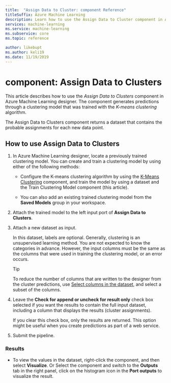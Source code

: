```yaml
---
title:  "Assign Data to Cluster: component Reference"
titleSuffix: Azure Machine Learning
description: Learn how to use the Assign Data to Cluster component in Azure Machine Learning to score clustering model.  
services: machine-learning
ms.service: machine-learning
ms.subservice: core
ms.topic: reference

author: likebupt
ms.author: keli19
ms.date: 11/19/2019
---
```

# component: Assign Data to Clusters

This article describes how to use the *Assign Data to Clusters* component in Azure Machine Learning designer. The component generates predictions through a clustering model that was trained with the *K-means clustering* algorithm.

The Assign Data to Clusters component returns a dataset that contains the probable assignments for each new data point. 

## How to use Assign Data to Clusters
  
1. In Azure Machine Learning designer, locate a previously trained clustering model. You can create and train a clustering model by using either of the following methods:  
  
    - Configure the K-means clustering algorithm by using the [K-Means Clustering](k-means-clustering.md) component, and train the model by using a dataset and the Train Clustering Model component (this article).  
  
    - You can also add an existing trained clustering model from the **Saved Models** group in your workspace.

2. Attach the trained model to the left input port of **Assign Data to Clusters**.  

3. Attach a new dataset as input. 

   In this dataset, labels are optional. Generally, clustering is an unsupervised learning method. You are not expected to know the categories in advance. However, the input columns must be the same as the columns that were used in training the clustering model, or an error occurs.

    > [!TIP]
    > To reduce the number of columns that are written to the designer from the cluster predictions, use [Select columns in the dataset](select-columns-in-dataset.md), and select a subset of the columns. 
    
4. Leave the **Check for append or uncheck for result only** check box selected if you want the results to contain the full input dataset, including a column that displays the results (cluster assignments).
  
    If you clear this check box, only the results are returned. This option might be useful when you create predictions as part of a web service.
  
5.  Submit the pipeline.  
  
### Results

+  To view the values in the dataset, right-click the component, and then select **Visualize**. Or Select the component and switch to the **Outputs** tab in the right panel, click on the histogram icon in the **Port outputs** to visualize the result.
